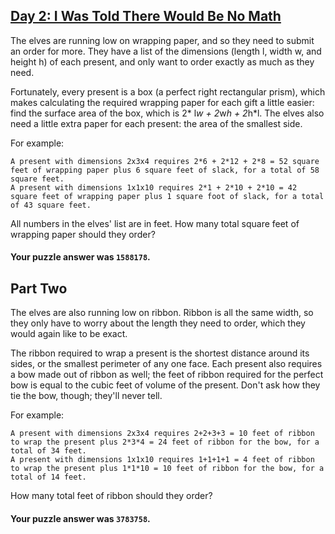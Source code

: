 ## [Day 2: I Was Told There Would Be No Math](https://adventofcode.com/2015/day/2)

The elves are running low on wrapping paper, and so they need to submit an order for more. They have
a list of the dimensions (length l, width w, and height h) of each present, and only want to order
exactly as much as they need.

Fortunately, every present is a box (a perfect right rectangular prism), which makes calculating the
required wrapping paper for each gift a little easier: find the surface area of the box, which is 2*
l*w + 2*w*h + 2*h*l. The elves also need a little extra paper for each present: the area of the
smallest side.

For example:

    A present with dimensions 2x3x4 requires 2*6 + 2*12 + 2*8 = 52 square feet of wrapping paper plus 6 square feet of slack, for a total of 58 square feet.
    A present with dimensions 1x1x10 requires 2*1 + 2*10 + 2*10 = 42 square feet of wrapping paper plus 1 square foot of slack, for a total of 43 square feet.

All numbers in the elves' list are in feet. How many total square feet of wrapping paper should they
order?

#### Your puzzle answer was `1588178`.

## Part Two

The elves are also running low on ribbon. Ribbon is all the same width, so they only have to worry
about the length they need to order, which they would again like to be exact.

The ribbon required to wrap a present is the shortest distance around its sides, or the smallest
perimeter of any one face. Each present also requires a bow made out of ribbon as well; the feet of
ribbon required for the perfect bow is equal to the cubic feet of volume of the present. Don't ask
how they tie the bow, though; they'll never tell.

For example:

    A present with dimensions 2x3x4 requires 2+2+3+3 = 10 feet of ribbon to wrap the present plus 2*3*4 = 24 feet of ribbon for the bow, for a total of 34 feet.
    A present with dimensions 1x1x10 requires 1+1+1+1 = 4 feet of ribbon to wrap the present plus 1*1*10 = 10 feet of ribbon for the bow, for a total of 14 feet.

How many total feet of ribbon should they order?

#### Your puzzle answer was `3783758`.